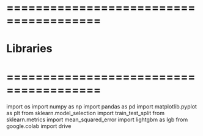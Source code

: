 # =======================================
# Libraries
# =======================================
import os
import numpy as np
import pandas as pd
import matplotlib.pyplot as plt
from sklearn.model_selection import train_test_split
from sklearn.metrics import mean_squared_error
import lightgbm as lgb
from google.colab import drive

